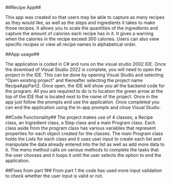 ##Recipe App##

This app was created so that users may be able to capture as many recipes as they would like, as well as the steps and ingredients it takes to make those recipes. It allows you to scale the quantities of the ingredients and capture the amount of calories each recipe has in it. It gives a warning when the calories in the recipe exceed 300 calories. Users can also view specific recipes or view all recipe names in alphabetical order.

##App usage##

The application is coded in C# and runs on the visual studio 2002 IDE. Once the download of Visual Studio 2022 is complete, you will need to open the project in the IDE.
This can be done by opening Visual Studio and selecting "Open existing project" and thereafter selecting the project name RecipeAppPart2.
Once open, the IDE will show you all the backend code for the program. All you are required to do is to location the green arrow at the top of the IDE that is located next to the name of the project. Once in the app just follow the prompts and use the application. Once completed you can end the application using the in-app prompts and close Visual Studio.

##Code Functionality##
The project makes use of 4 classes, a Recipe class, an Ingredient class, a Step class and a main Program class. Each class aside from the program class has various variables that represent properties for each object created for the classes. The main Program class holds the Lists for each class and it uses user input to create each list and manipulate the data already entered into the list as well as add more data to it. The menu method calls on various methods to complete the tasks that the user chooses and it loops it until the user selects the option to end the application. 

##Fixes from part 1##
From part 1 the code has used more input validation to check whether the user input is valid or not.
